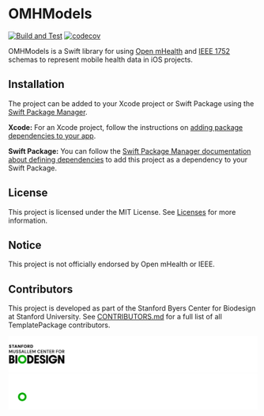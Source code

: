 <!--
                  
This source file is part of the TemplatePackage open source project

SPDX-FileCopyrightText: 2022 Stanford University and the project authors (see CONTRIBUTORS.md)

SPDX-License-Identifier: MIT
             
-->

# OMHModels

[![Build and Test](https://github.com/StanfordBDHG/OMHModels/actions/workflows/build-and-test.yml/badge.svg)](https://github.com/StanfordBDHG/OMHModels/actions/workflows/build-and-test.yml)
[![codecov](https://codecov.io/gh/StanfordBDHG/OMHModels/branch/main/graph/badge.svg?token=X7BQYSUKOH)](https://codecov.io/gh/StanfordBDHG/SwiftPackageTemplate)

OMHModels is a Swift library for using [Open mHealth](https://www.openmhealth.org/) and [IEEE 1752](https://opensource.ieee.org/omh/1752) schemas to represent mobile health data in iOS projects.

## Installation

The project can be added to your Xcode project or Swift Package using the [Swift Package Manager](https://github.com/apple/swift-package-manager).

**Xcode:** For an Xcode project, follow the instructions on [adding package dependencies to your app](https://developer.apple.com/documentation/xcode/adding-package-dependencies-to-your-app).

**Swift Package:** You can follow the [Swift Package Manager documentation about defining dependencies](https://github.com/apple/swift-package-manager/blob/main/Documentation/Usage.md#defining-dependencies) to add this project as a dependency to your Swift Package.


## License
This project is licensed under the MIT License. See [Licenses](https://github.com/StanfordBDHG/OMHModels/tree/main/LICENSES) for more information.

## Notice
This project is not officially endorsed by Open mHealth or IEEE.

## Contributors
This project is developed as part of the Stanford Byers Center for Biodesign at Stanford University.
See [CONTRIBUTORS.md](https://github.com/StanfordBDHG/TemplatePackage/tree/main/CONTRIBUTORS.md) for a full list of all TemplatePackage contributors.

![Stanford Byers Center for Biodesign Logo](https://raw.githubusercontent.com/StanfordBDHG/.github/main/assets/biodesign-footer-light.png#gh-light-mode-only)
![Stanford Byers Center for Biodesign Logo](https://raw.githubusercontent.com/StanfordBDHG/.github/main/assets/biodesign-footer-dark.png#gh-dark-mode-only)
